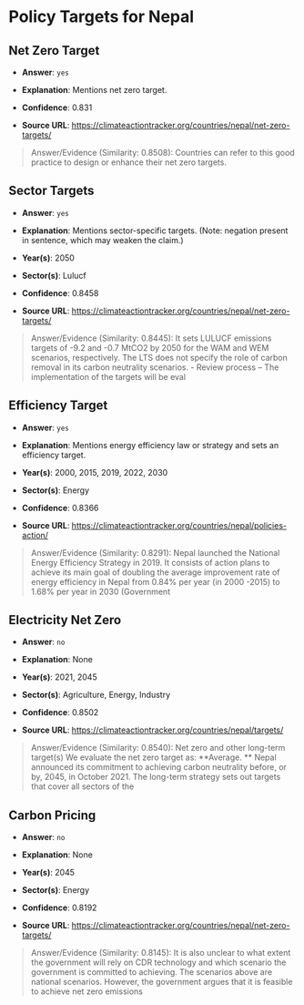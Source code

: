 # Policy Targets for Nepal


## Net Zero Target

- **Answer**: `yes`

- **Explanation**: Mentions net zero target.

- **Confidence**: 0.831

- **Source URL**: https://climateactiontracker.org/countries/nepal/net-zero-targets/

> Answer/Evidence (Similarity: 0.8508): Countries can refer to this good practice to design or enhance their net zero targets.


## Sector Targets

- **Answer**: `yes`

- **Explanation**: Mentions sector-specific targets. (Note: negation present in sentence, which may weaken the claim.)

- **Year(s)**: 2050

- **Sector(s)**: Lulucf

- **Confidence**: 0.8458

- **Source URL**: https://climateactiontracker.org/countries/nepal/net-zero-targets/

> Answer/Evidence (Similarity: 0.8445): It sets LULUCF emissions targets of -9.2 and -0.7 MtCO2 by 2050 for the WAM and WEM scenarios, respectively. The LTS does not specify the role of carbon removal in its carbon neutrality scenarios. - Review process – The implementation of the targets will be eval


## Efficiency Target

- **Answer**: `yes`

- **Explanation**: Mentions energy efficiency law or strategy and sets an efficiency target.

- **Year(s)**: 2000, 2015, 2019, 2022, 2030

- **Sector(s)**: Energy

- **Confidence**: 0.8366

- **Source URL**: https://climateactiontracker.org/countries/nepal/policies-action/

> Answer/Evidence (Similarity: 0.8291): Nepal launched the National Energy Efficiency Strategy in 2019. It consists of action plans to achieve its main goal of doubling the average improvement rate of energy efficiency in Nepal from 0.84% per year (in 2000 -2015) to 1.68% per year in 2030 (Government 


## Electricity Net Zero

- **Answer**: `no`

- **Explanation**: None

- **Year(s)**: 2021, 2045

- **Sector(s)**: Agriculture, Energy, Industry

- **Confidence**: 0.8502

- **Source URL**: https://climateactiontracker.org/countries/nepal/targets/

> Answer/Evidence (Similarity: 0.8540): Net zero and other long-term target(s)   We evaluate the net zero target as: **Average. **   Nepal announced its commitment to achieving carbon neutrality before, or by, 2045, in October 2021. The long-term strategy sets out targets that cover all sectors of the


## Carbon Pricing

- **Answer**: `no`

- **Explanation**: None

- **Year(s)**: 2045

- **Sector(s)**: Energy

- **Confidence**: 0.8192

- **Source URL**: https://climateactiontracker.org/countries/nepal/net-zero-targets/

> Answer/Evidence (Similarity: 0.8145): It is also unclear to what extent the government will rely on CDR technology and which scenario the government is committed to achieving. The scenarios above are national scenarios. However, the government argues that it is feasible to achieve net zero emissions
